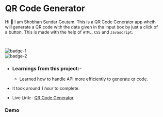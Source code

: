 # QR Code Generator

Hi 👋 I am Shobhan Sundar Goutam. This is a QR Code Generator app whcih will generate a QR code with the data given in the input box by just a click of a button. This is made with the help of `HTML`, `CSS` and `Javascript`.

<br>

![badge-1](https://img.shields.io/badge/HTML-CSS-blue)
<br>
![badge-2](https://img.shields.io/badge/-Javascript-yellow)

- ### Learnings from this project:-

  - Learned how to handle API more efficiently to generate qr code.

- It took around _1 hour_ to complete.

- Live Link:- [QR Code Generator](https://qrcode-generator-fsjs.netlify.app/)

### Demo

